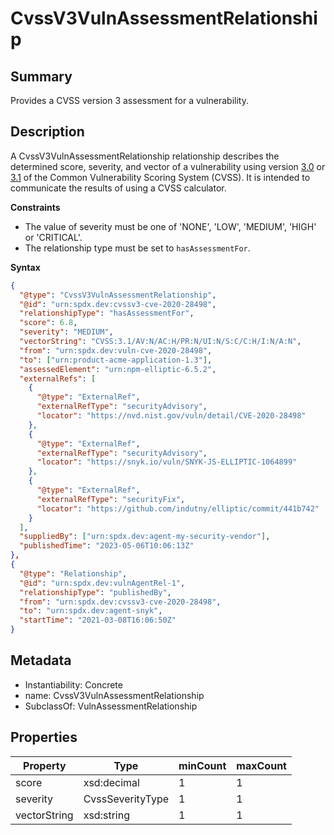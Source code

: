 <!-- Automatically generated by spec-parser v2.0.0 on 2023-12-27T15:02:03.969017+00:00 -->
<!-- SPDX-License-Identifier: Community-Spec-1.0 -->

# CvssV3VulnAssessmentRelationship

## Summary

Provides a CVSS version 3 assessment for a vulnerability.


## Description

A CvssV3VulnAssessmentRelationship relationship describes the determined score,
severity, and vector of a vulnerability using version [3.0](https://www.first.org/cvss/v3.0/specification-document) or [3.1](https://www.first.org/cvss/v3.1/specification-document) of the Common
Vulnerability Scoring System (CVSS). It is intended to communicate the results of using a CVSS calculator.

**Constraints**

- The value of severity must be one of 'NONE', 'LOW', 'MEDIUM', 'HIGH' or 'CRITICAL'.
- The relationship type must be set to `hasAssessmentFor`.

**Syntax**

```json
{
  "@type": "CvssV3VulnAssessmentRelationship",
  "@id": "urn:spdx.dev:cvssv3-cve-2020-28498",
  "relationshipType": "hasAssessmentFor",
  "score": 6.8,
  "severity": "MEDIUM",
  "vectorString": "CVSS:3.1/AV:N/AC:H/PR:N/UI:N/S:C/C:H/I:N/A:N",
  "from": "urn:spdx.dev:vuln-cve-2020-28498",
  "to": ["urn:product-acme-application-1.3"],
  "assessedElement": "urn:npm-elliptic-6.5.2",
  "externalRefs": [
    {
      "@type": "ExternalRef",
      "externalRefType": "securityAdvisory",
      "locator": "https://nvd.nist.gov/vuln/detail/CVE-2020-28498"
    },
    {
      "@type": "ExternalRef",
      "externalRefType": "securityAdvisory",
      "locator": "https://snyk.io/vuln/SNYK-JS-ELLIPTIC-1064899"
    },
    {
      "@type": "ExternalRef",
      "externalRefType": "securityFix",
      "locator": "https://github.com/indutny/elliptic/commit/441b742"
    }
  ],
  "suppliedBy": ["urn:spdx.dev:agent-my-security-vendor"],
  "publishedTime": "2023-05-06T10:06:13Z"
},
{
  "@type": "Relationship",
  "@id": "urn:spdx.dev:vulnAgentRel-1",
  "relationshipType": "publishedBy",
  "from": "urn:spdx.dev:cvssv3-cve-2020-28498",
  "to": "urn:spdx.dev:agent-snyk",
  "startTime": "2021-03-08T16:06:50Z"
}
```


## Metadata

- Instantiability: Concrete
- name: CvssV3VulnAssessmentRelationship
- SubclassOf: VulnAssessmentRelationship



## Properties

| Property | Type | minCount | maxCount |
|---|---|---|---|
| score | xsd:decimal | 1 | 1 |
| severity | CvssSeverityType | 1 | 1 |
| vectorString | xsd:string | 1 | 1 |

